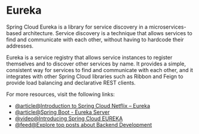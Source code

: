 # Eureka

Spring Cloud Eureka is a library for service discovery in a microservices-based architecture. Service discovery is a technique that allows services to find and communicate with each other, without having to hardcode their addresses.

Eureka is a service registry that allows service instances to register themselves and to discover other services by name. It provides a simple, consistent way for services to find and communicate with each other, and it integrates with other Spring Cloud libraries such as Ribbon and Feign to provide load balancing and declarative REST clients.

For more resources, visit the following links:

- [@article@Introduction to Spring Cloud Netflix – Eureka](https://www.baeldung.com/spring-cloud-netflix-eureka)
- [@article@Spring Boot - Eureka Server](https://www.tutorialspoint.com/spring_boot/spring_boot_eureka_server.htm)
- [@video@Introducing Spring Cloud EUREKA](https://www.youtube.com/watch?v=1uNo1NrqsX4)
- [@feed@Explore top posts about Backend Development](https://app.daily.dev/tags/backend?ref=roadmapsh)
